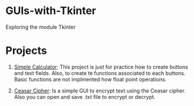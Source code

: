 # GUIs-with-Tkinter
Exploring the module Tkinter

# Projects

1. [Simple Calculator](https://github.com/alcibiadesBustillo/GUIs-with-Tkinter/tree/master/simple_calculator): This project is just for practice how to create buttons and text fields. Also, to create te functions associated to each buttons. Basic functions are not implmented how float point operations.

2. [Ceasar Cipher](https://github.com/alcibiadesBustillo/GUIs-with-Tkinter/tree/master/cipher_cesar): Is a simple GUI to encrypt text using the Ceasar cipher. Also you can open and save .txt file to encrypt or decrypt.


